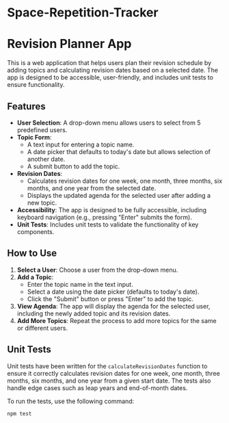 # Space-Repetition-Tracker

# Revision Planner App

This is a web application that helps users plan their revision schedule by adding topics and calculating revision dates based on a selected date. The app is designed to be accessible, user-friendly, and includes unit tests to ensure functionality.

## Features

- **User Selection**: A drop-down menu allows users to select from 5 predefined users.
- **Topic Form**:
  - A text input for entering a topic name.
  - A date picker that defaults to today's date but allows selection of another date.
  - A submit button to add the topic.
- **Revision Dates**:
  - Calculates revision dates for one week, one month, three months, six months, and one year from the selected date.
  - Displays the updated agenda for the selected user after adding a new topic.
- **Accessibility**: The app is designed to be fully accessible, including keyboard navigation (e.g., pressing "Enter" submits the form).
- **Unit Tests**: Includes unit tests to validate the functionality of key components.

## How to Use

1. **Select a User**: Choose a user from the drop-down menu.
2. **Add a Topic**:
   - Enter the topic name in the text input.
   - Select a date using the date picker (defaults to today's date).
   - Click the "Submit" button or press "Enter" to add the topic.
3. **View Agenda**: The app will display the agenda for the selected user, including the newly added topic and its revision dates.
4. **Add More Topics**: Repeat the process to add more topics for the same or different users.

## Unit Tests

Unit tests have been written for the `calculateRevisionDates` function to ensure it correctly calculates revision dates for one week, one month, three months, six months, and one year from a given start date. The tests also handle edge cases such as leap years and end-of-month dates.

To run the tests, use the following command:
```bash
npm test